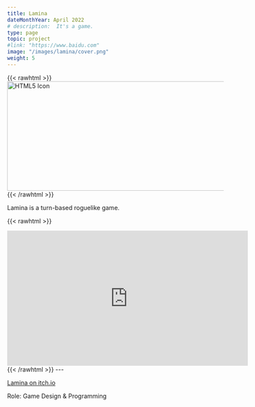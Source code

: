```yaml
---
title: Lamina
dateMonthYear: April 2022
# description:  It's a game.
type: page
topic: project
#link: "https://www.baidu.com"
image: "/images/lamina/cover.png"
weight: 5
---
```


{{< rawhtml >}} 
  <img src="/images/lamina/header.png" alt="HTML5 Icon" width="768" height="255">
{{< /rawhtml >}}

Lamina is a turn-based roguelike game.

{{< rawhtml >}} 
<iframe width="560" height="315" src="https://www.youtube.com/embed/CsxOcavMjH0" title="YouTube video player" frameborder="0" allow="accelerometer; autoplay; clipboard-write; encrypted-media; gyroscope; picture-in-picture; web-share" allowfullscreen></iframe>
{{< /rawhtml >}}  
---  

[Lamina on itch.io](https://yellow-attic.itch.io/lamina)  

Role: Game Design & Programming

